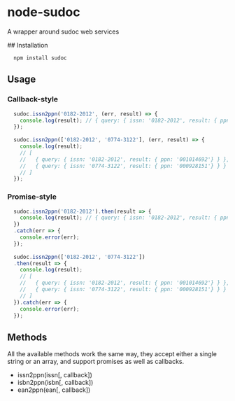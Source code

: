 # node-sudoc
A wrapper around sudoc web services

## Installation
```shell
  npm install sudoc
```

## Usage

### Callback-style
```javascript
  sudoc.issn2ppn('0182-2012', (err, result) => {
    console.log(result); // { query: { issn: '0182-2012', result: { ppn: '001014692' } } }
  });
  
  sudoc.issn2ppn(['0182-2012', '0774-3122'], (err, result) => {
    console.log(result);
    // [
    //   { query: { issn: '0182-2012', result: { ppn: '001014692'} } },
    //   { query: { issn: '0774-3122', result: { ppn: '000928151'} } }
    // ]
  });
```

### Promise-style
```javascript
  sudoc.issn2ppn('0182-2012').then(result => {
    console.log(result); // { query: { issn: '0182-2012', result: { ppn: '001014692' } } }
  })
  .catch(err => {
    console.error(err);
  });
  
  sudoc.issn2ppn(['0182-2012', '0774-3122'])
  .then(result => {
    console.log(result);
    // [
    //   { query: { issn: '0182-2012', result: { ppn: '001014692'} } },
    //   { query: { issn: '0774-3122', result: { ppn: '000928151'} } }
    // ]
  }).catch(err => {
    console.error(err);
  });
```

## Methods
All the available methods work the same way, they accept either a single string or an array, and support promises as well as callbacks.

- issn2ppn(issn[, callback])
- isbn2ppn(isbn[, callback])
- ean2ppn(ean[, callback])
